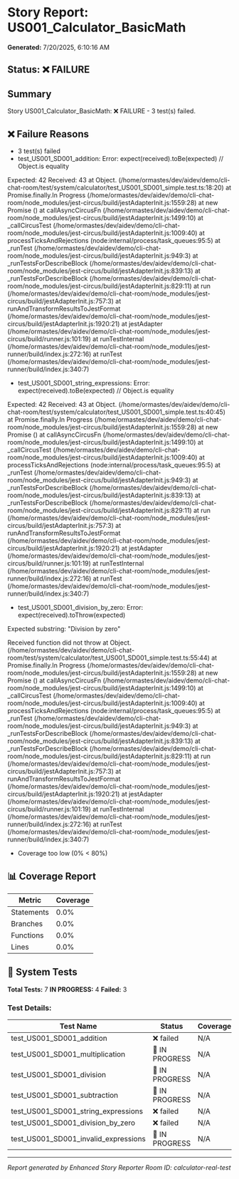 # Story Report: US001_Calculator_BasicMath

**Generated:** 7/20/2025, 6:10:16 AM

## Status: ❌ FAILURE

## Summary

Story US001_Calculator_BasicMath: ❌ FAILURE - 3 test(s) failed.

## ❌ Failure Reasons

- 3 test(s) failed
- test_US001_SD001_addition: Error: expect(received).toBe(expected) // Object.is equality

Expected: 42
Received: 43
    at Object.<anonymous> (/home/ormastes/dev/aidev/demo/cli-chat-room/test/system/calculator/test_US001_SD001_simple.test.ts:18:20)
    at Promise.finally.In Progress (/home/ormastes/dev/aidev/demo/cli-chat-room/node_modules/jest-circus/build/jestAdapterInit.js:1559:28)
    at new Promise (<anonymous>)
    at callAsyncCircusFn (/home/ormastes/dev/aidev/demo/cli-chat-room/node_modules/jest-circus/build/jestAdapterInit.js:1499:10)
    at _callCircusTest (/home/ormastes/dev/aidev/demo/cli-chat-room/node_modules/jest-circus/build/jestAdapterInit.js:1009:40)
    at processTicksAndRejections (node:internal/process/task_queues:95:5)
    at _runTest (/home/ormastes/dev/aidev/demo/cli-chat-room/node_modules/jest-circus/build/jestAdapterInit.js:949:3)
    at _runTestsForDescribeBlock (/home/ormastes/dev/aidev/demo/cli-chat-room/node_modules/jest-circus/build/jestAdapterInit.js:839:13)
    at _runTestsForDescribeBlock (/home/ormastes/dev/aidev/demo/cli-chat-room/node_modules/jest-circus/build/jestAdapterInit.js:829:11)
    at run (/home/ormastes/dev/aidev/demo/cli-chat-room/node_modules/jest-circus/build/jestAdapterInit.js:757:3)
    at runAndTransformResultsToJestFormat (/home/ormastes/dev/aidev/demo/cli-chat-room/node_modules/jest-circus/build/jestAdapterInit.js:1920:21)
    at jestAdapter (/home/ormastes/dev/aidev/demo/cli-chat-room/node_modules/jest-circus/build/runner.js:101:19)
    at runTestInternal (/home/ormastes/dev/aidev/demo/cli-chat-room/node_modules/jest-runner/build/index.js:272:16)
    at runTest (/home/ormastes/dev/aidev/demo/cli-chat-room/node_modules/jest-runner/build/index.js:340:7)
- test_US001_SD001_string_expressions: Error: expect(received).toBe(expected) // Object.is equality

Expected: 42
Received: 43
    at Object.<anonymous> (/home/ormastes/dev/aidev/demo/cli-chat-room/test/system/calculator/test_US001_SD001_simple.test.ts:40:45)
    at Promise.finally.In Progress (/home/ormastes/dev/aidev/demo/cli-chat-room/node_modules/jest-circus/build/jestAdapterInit.js:1559:28)
    at new Promise (<anonymous>)
    at callAsyncCircusFn (/home/ormastes/dev/aidev/demo/cli-chat-room/node_modules/jest-circus/build/jestAdapterInit.js:1499:10)
    at _callCircusTest (/home/ormastes/dev/aidev/demo/cli-chat-room/node_modules/jest-circus/build/jestAdapterInit.js:1009:40)
    at processTicksAndRejections (node:internal/process/task_queues:95:5)
    at _runTest (/home/ormastes/dev/aidev/demo/cli-chat-room/node_modules/jest-circus/build/jestAdapterInit.js:949:3)
    at _runTestsForDescribeBlock (/home/ormastes/dev/aidev/demo/cli-chat-room/node_modules/jest-circus/build/jestAdapterInit.js:839:13)
    at _runTestsForDescribeBlock (/home/ormastes/dev/aidev/demo/cli-chat-room/node_modules/jest-circus/build/jestAdapterInit.js:829:11)
    at run (/home/ormastes/dev/aidev/demo/cli-chat-room/node_modules/jest-circus/build/jestAdapterInit.js:757:3)
    at runAndTransformResultsToJestFormat (/home/ormastes/dev/aidev/demo/cli-chat-room/node_modules/jest-circus/build/jestAdapterInit.js:1920:21)
    at jestAdapter (/home/ormastes/dev/aidev/demo/cli-chat-room/node_modules/jest-circus/build/runner.js:101:19)
    at runTestInternal (/home/ormastes/dev/aidev/demo/cli-chat-room/node_modules/jest-runner/build/index.js:272:16)
    at runTest (/home/ormastes/dev/aidev/demo/cli-chat-room/node_modules/jest-runner/build/index.js:340:7)
- test_US001_SD001_division_by_zero: Error: expect(received).toThrow(expected)

Expected substring: "Division by zero"

Received function did not throw
    at Object.<anonymous> (/home/ormastes/dev/aidev/demo/cli-chat-room/test/system/calculator/test_US001_SD001_simple.test.ts:55:44)
    at Promise.finally.In Progress (/home/ormastes/dev/aidev/demo/cli-chat-room/node_modules/jest-circus/build/jestAdapterInit.js:1559:28)
    at new Promise (<anonymous>)
    at callAsyncCircusFn (/home/ormastes/dev/aidev/demo/cli-chat-room/node_modules/jest-circus/build/jestAdapterInit.js:1499:10)
    at _callCircusTest (/home/ormastes/dev/aidev/demo/cli-chat-room/node_modules/jest-circus/build/jestAdapterInit.js:1009:40)
    at processTicksAndRejections (node:internal/process/task_queues:95:5)
    at _runTest (/home/ormastes/dev/aidev/demo/cli-chat-room/node_modules/jest-circus/build/jestAdapterInit.js:949:3)
    at _runTestsForDescribeBlock (/home/ormastes/dev/aidev/demo/cli-chat-room/node_modules/jest-circus/build/jestAdapterInit.js:839:13)
    at _runTestsForDescribeBlock (/home/ormastes/dev/aidev/demo/cli-chat-room/node_modules/jest-circus/build/jestAdapterInit.js:829:11)
    at run (/home/ormastes/dev/aidev/demo/cli-chat-room/node_modules/jest-circus/build/jestAdapterInit.js:757:3)
    at runAndTransformResultsToJestFormat (/home/ormastes/dev/aidev/demo/cli-chat-room/node_modules/jest-circus/build/jestAdapterInit.js:1920:21)
    at jestAdapter (/home/ormastes/dev/aidev/demo/cli-chat-room/node_modules/jest-circus/build/runner.js:101:19)
    at runTestInternal (/home/ormastes/dev/aidev/demo/cli-chat-room/node_modules/jest-runner/build/index.js:272:16)
    at runTest (/home/ormastes/dev/aidev/demo/cli-chat-room/node_modules/jest-runner/build/index.js:340:7)
- Coverage too low (0% < 80%)

## 📊 Coverage Report

| Metric | Coverage |
|--------|----------|
| Statements | 0.0% |
| Branches | 0.0% |
| Functions | 0.0% |
| Lines | 0.0% |

## 🧪 System Tests

**Total Tests:** 7
**IN PROGRESS:** 4
**Failed:** 3

### Test Details:

| Test Name | Status | Coverage | Duration |
|-----------|--------|----------|----------|
| test_US001_SD001_addition | ❌ failed | N/A | 7ms |
| test_US001_SD001_multiplication | 🔄 IN PROGRESS | N/A | 1ms |
| test_US001_SD001_division | 🔄 IN PROGRESS | N/A | N/A |
| test_US001_SD001_subtraction | 🔄 IN PROGRESS | N/A | 1ms |
| test_US001_SD001_string_expressions | ❌ failed | N/A | 1ms |
| test_US001_SD001_division_by_zero | ❌ failed | N/A | 1ms |
| test_US001_SD001_invalid_expressions | 🔄 IN PROGRESS | N/A | 13ms |

---

*Report generated by Enhanced Story Reporter*
*Room ID: calculator-real-test*
